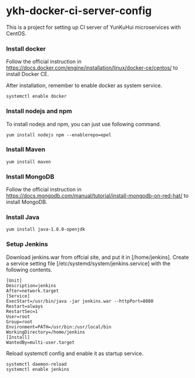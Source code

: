 # ykh-docker-ci-server-config

This is a project for setting up CI server of YunKuHui microservices with CentOS.

### Install docker

Follow the official instruction in https://docs.docker.com/engine/installation/linux/docker-ce/centos/ to install Docker CE.

After installation, remember to enable docker as system service.

```Shell
systemctl enable docker
```

### Install nodejs and npm

To install nodejs and npm, you can just use following command.

```Shell
yum install nodejs npm --enablerepo=epel
```

### Install Maven

```shell
yum install maven
```

### Install MongoDB

Follow the official instruction in https://docs.mongodb.com/manual/tutorial/install-mongodb-on-red-hat/ to install MongoDB.

### Install Java

```shell
yum install java-1.8.0-openjdk
```

### Setup Jenkins

Download jenkins.war from offcial site, and put it in [/home/jenkins]. Create a service setting file [/etc/systemd/system/jenkins.service] with the following contents.

```shell
[Unit]
Description=jenkins
After=network.target
[Service]
ExecStart=/usr/bin/java -jar jenkins.war --httpPort=8080
Restart=always
RestartSec=1
User=root
Group=root
Environment=PATH=/usr/bin:/usr/local/bin
WorkingDirectory=/home/jenkins
[Install]
WantedBy=multi-user.target
```

Reload systemctl config and enable it as startup service.

```shell
systemctl daemon-reload
systemctl enable jenkins
```

